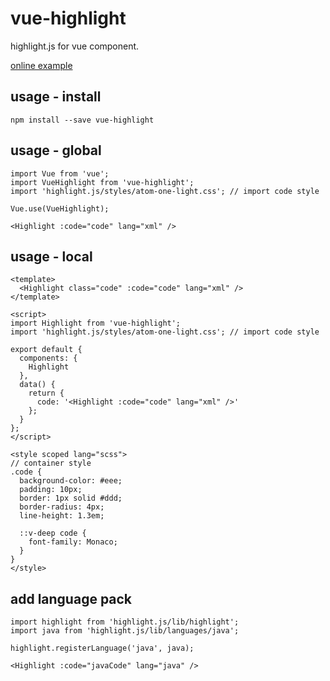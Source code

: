 # vue-highlight

highlight.js for vue component.

[online example](https://github)

## usage - install

`npm install --save vue-highlight`

## usage - global

```
import Vue from 'vue';
import VueHighlight from 'vue-highlight';
import 'highlight.js/styles/atom-one-light.css'; // import code style

Vue.use(VueHighlight);
```

```
<Highlight :code="code" lang="xml" />
```

## usage - local

```
<template>
  <Highlight class="code" :code="code" lang="xml" />
</template>

<script>
import Highlight from 'vue-highlight';
import 'highlight.js/styles/atom-one-light.css'; // import code style

export default {
  components: {
    Highlight
  },
  data() {
    return {
      code: '<Highlight :code="code" lang="xml" />'
    };
  }
};
</script>

<style scoped lang="scss">
// container style
.code {
  background-color: #eee;
  padding: 10px;
  border: 1px solid #ddd;
  border-radius: 4px;
  line-height: 1.3em;

  ::v-deep code {
    font-family: Monaco;
  }
}
</style>
```

## add language pack

```
import highlight from 'highlight.js/lib/highlight';
import java from 'highlight.js/lib/languages/java';

highlight.registerLanguage('java', java);
```

```
<Highlight :code="javaCode" lang="java" />
```